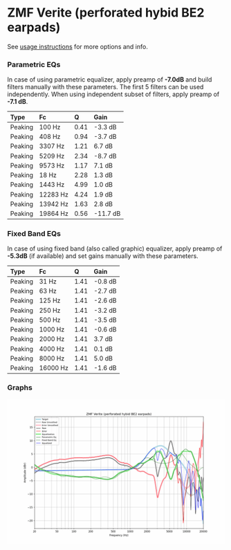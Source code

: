 # ZMF Verite (perforated hybid BE2 earpads)
See [usage instructions](https://github.com/jaakkopasanen/AutoEq#usage) for more options and info.

### Parametric EQs
In case of using parametric equalizer, apply preamp of **-7.0dB** and build filters manually
with these parameters. The first 5 filters can be used independently.
When using independent subset of filters, apply preamp of **-7.1 dB**.

| Type    | Fc       |    Q | Gain     |
|:--------|:---------|:-----|:---------|
| Peaking | 100 Hz   | 0.41 | -3.3 dB  |
| Peaking | 408 Hz   | 0.94 | -3.7 dB  |
| Peaking | 3307 Hz  | 1.21 | 6.7 dB   |
| Peaking | 5209 Hz  | 2.34 | -8.7 dB  |
| Peaking | 9573 Hz  | 1.17 | 7.1 dB   |
| Peaking | 18 Hz    | 2.28 | 1.3 dB   |
| Peaking | 1443 Hz  | 4.99 | 1.0 dB   |
| Peaking | 12283 Hz | 4.24 | 1.9 dB   |
| Peaking | 13942 Hz | 1.63 | 2.8 dB   |
| Peaking | 19864 Hz | 0.56 | -11.7 dB |

### Fixed Band EQs
In case of using fixed band (also called graphic) equalizer, apply preamp of **-5.3dB**
(if available) and set gains manually with these parameters.

| Type    | Fc       |    Q | Gain    |
|:--------|:---------|:-----|:--------|
| Peaking | 31 Hz    | 1.41 | -0.8 dB |
| Peaking | 63 Hz    | 1.41 | -2.7 dB |
| Peaking | 125 Hz   | 1.41 | -2.6 dB |
| Peaking | 250 Hz   | 1.41 | -3.2 dB |
| Peaking | 500 Hz   | 1.41 | -3.5 dB |
| Peaking | 1000 Hz  | 1.41 | -0.6 dB |
| Peaking | 2000 Hz  | 1.41 | 3.7 dB  |
| Peaking | 4000 Hz  | 1.41 | 0.1 dB  |
| Peaking | 8000 Hz  | 1.41 | 5.0 dB  |
| Peaking | 16000 Hz | 1.41 | -1.6 dB |

### Graphs
![](./ZMF%20Verite%20(perforated%20hybid%20BE2%20earpads).png)